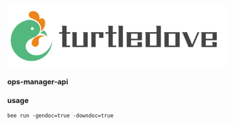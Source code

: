 
![Turtle Dove](https://github.com/yhkl-dev/turtle-dove-beego/raw/master/images/logo/turtle.png)

### ops-manager-api

### usage
```
bee run -gendoc=true -downdoc=true
```
